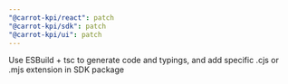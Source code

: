 ```yaml
---
"@carrot-kpi/react": patch
"@carrot-kpi/sdk": patch
"@carrot-kpi/ui": patch
---
```


Use ESBuild + tsc to generate code and typings, and add specific .cjs or .mjs
extension in SDK package
